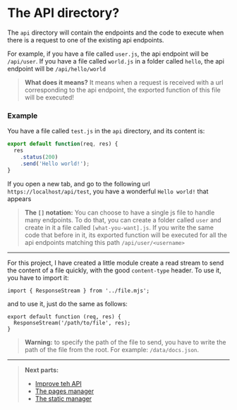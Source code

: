 # The API directory?

The `api` directory will contain the endpoints and the code to execute when there is a request to one of the existing api endpoints.

For example, if you have a file called `user.js`, the api endpoint will be `/api/user`. If you have a file called `world.js` in a folder called `hello`, the api endpoint will be `/api/hello/world`


> **What does it means?**
> It means when a request is received with a url corresponding to the api endpoint, the exported function of this file will be executed!

### Example
You have a file called `test.js` in the `api` directory, and its content is:

```js
export default function(req, res) {
  res
    .status(200)
    .send('Hello world!');
}
```

If you open a new tab, and go to the following url `https://localhost/api/test`, you have a wonderful `Hello world!` that appears

> **The `[]` notation:** You can choose to have a single js file to handle many endpoints. To do that, you can create a folder called `user` and create in it a file called `[what-you-want].js`. If you write the same code that before in it, its exported function will be executed for all the api endpoints matching this path `/api/user/<username>`
___
For this project, I have created a little module create a read stream to send the content of a file quickly, with the good `content-type` header. To use it, you have to import it:
```
import { ResponseStream } from '../file.mjs';
```

and to use it, just do the same as follows:
```
export default function (req, res) {
  ResponseStream('/path/to/file', res);
}
```
> **Warning:** to specify the path of the file to send, you have to write the path of the file from the root.
> For example: `/data/docs.json`.


 ___
> **Next parts:**
> * [Improve teh API](/docs/improve-api)
> * [The pages manager](/docs/pages)
> * [The static manager](/docs/static)